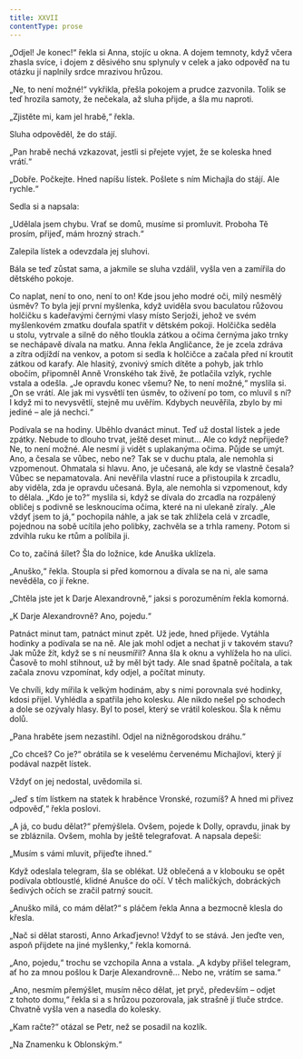 ```yaml
---
title: XXVII
contentType: prose
---
```


„Odjel! Je konec!“ řekla si Anna, stojíc u okna. A dojem temnoty, když včera zhasla svíce, i dojem z děsivého snu splynuly v celek a jako odpověď na tu otázku jí naplnily srdce mrazivou hrůzou.

„Ne, to není možné!“ vykřikla, přešla pokojem a prudce zazvonila. Tolik se teď hrozila samoty, že nečekala, až sluha přijde, a šla mu naproti.

„Zjistěte mi, kam jel hrabě,“ řekla.

Sluha odpověděl, že do stájí.

„Pan hrabě nechá vzkazovat, jestli si přejete vyjet, že se koleska hned vrátí.“

„Dobře. Počkejte. Hned napíšu lístek. Pošlete s ním Michajla do stájí. Ale rychle.“

Sedla si a napsala:

„Udělala jsem chybu. Vrať se domů, musíme si promluvit. Proboha Tě prosím, přijeď, mám hrozný strach.“

Zalepila lístek a odevzdala jej sluhovi.

Bála se teď zůstat sama, a jakmile se sluha vzdálil, vyšla ven a zamířila do dětského pokoje.

Co naplat, není to ono, není to on! Kde jsou jeho modré oči, milý nesmělý úsměv? To byla její první myšlenka, když uviděla svou baculatou růžovou holčičku s kadeřavými černými vlasy místo Serjoži, jehož ve svém myšlenkovém zmatku doufala spatřit v dětském pokoji. Holčička seděla u stolu, vytrvale a silně do něho tloukla zátkou a očima černýma jako trnky se nechápavě dívala na matku. Anna řekla Angličance, že je zcela zdráva a zítra odjíždí na venkov, a potom si sedla k holčičce a začala před ní kroutit zátkou od karafy. Ale hlasitý, zvonivý smích dítěte a pohyb, jak trhlo obočím, připomněl Anně Vronského tak živě, že potlačila vzlyk, rychle vstala a odešla. „Je opravdu konec všemu? Ne, to není možné,“ myslila si. „On se vrátí. Ale jak mi vysvětlí ten úsměv, to oživení po tom, co mluvil s ní? I když mi to nevysvětlí, stejně mu uvěřím. Kdybych neuvěřila, zbylo by mi jediné – ale já nechci.“

Podívala se na hodiny. Uběhlo dvanáct minut. Teď už dostal lístek a jede zpátky. Nebude to dlouho trvat, ještě deset minut… Ale co když nepřijede? Ne, to není možné. Ale nesmí ji vidět s uplakanýma očima. Půjde se umýt. Ano, a česala se vůbec, nebo ne? Tak se v duchu ptala, ale nemohla si vzpomenout. Ohmatala si hlavu. Ano, je učesaná, ale kdy se vlastně česala? Vůbec se nepamatovala. Ani nevěřila vlastní ruce a přistoupila k zrcadlu, aby viděla, zda je opravdu učesaná. Byla, ale nemohla si vzpomenout, kdy to dělala. „Kdo je to?“ myslila si, když se dívala do zrcadla na rozpálený obličej s podivně se lesknoucíma očima, které na ni ulekaně zíraly. „Ale vždyť jsem to já,“ pochopila náhle, a jak se tak zhlížela celá v zrcadle, pojednou na sobě ucítila jeho polibky, zachvěla se a trhla rameny. Potom si zdvihla ruku ke rtům a políbila ji.

Co to, začíná šílet? Šla do ložnice, kde Anuška uklízela.

„Anuško,“ řekla. Stoupla si před komornou a dívala se na ni, ale sama nevěděla, co jí řekne.

„Chtěla jste jet k Darje Alexandrovně,“ jaksi s porozuměním řekla komorná.

„K Darje Alexandrovně? Ano, pojedu.“

Patnáct minut tam, patnáct minut zpět. Už jede, hned přijede. Vytáhla hodinky a podívala se na ně. Ale jak mohl odjet a nechat ji v takovém stavu? Jak může žít, když se s ní neusmířil? Anna šla k oknu a vyhlížela ho na ulici. Časově to mohl stihnout, už by měl být tady. Ale snad špatně počítala, a tak začala znovu vzpomínat, kdy odjel, a počítat minuty.

Ve chvíli, kdy mířila k velkým hodinám, aby s nimi porovnala své hodinky, kdosi přijel. Vyhlédla a spatřila jeho kolesku. Ale nikdo nešel po schodech a dole se ozývaly hlasy. Byl to posel, který se vrátil koleskou. Šla k němu dolů.

„Pana hraběte jsem nezastihl. Odjel na nižněgorodskou dráhu.“

„Co chceš? Co je?“ obrátila se k veselému červenému Michajlovi, který jí podával nazpět lístek.

Vždyť on jej nedostal, uvědomila si.

„Jeď s tím lístkem na statek k hraběnce Vronské, rozumíš? A hned mi přivez odpověď,“ řekla poslovi.

„A já, co budu dělat?“ přemýšlela. Ovšem, pojede k Dolly, opravdu, jinak by se zbláznila. Ovšem, mohla by ještě telegrafovat. A napsala depeši:

„Musím s vámi mluvit, přijeďte ihned.“

Když odeslala telegram, šla se oblékat. Už oblečená a v klobouku se opět podívala obtloustlé, klidné Anušce do očí. V těch maličkých, dobráckých šedivých očích se zračil patrný soucit.

„Anuško milá, co mám dělat?“ s pláčem řekla Anna a bezmocně klesla do křesla.

„Nač si dělat starosti, Anno Arkaďjevno! Vždyť to se stává. Jen jeďte ven, aspoň přijdete na jiné myšlenky,“ řekla komorná.

„Ano, pojedu,“ trochu se vzchopila Anna a vstala. „A kdyby přišel telegram, ať ho za mnou pošlou k Darje Alexandrovně… Nebo ne, vrátím se sama.“

„Ano, nesmím přemýšlet, musím něco dělat, jet pryč, především – odjet z tohoto domu,“ řekla si a s hrůzou pozorovala, jak strašně jí tluče strdce. Chvatně vyšla ven a nasedla do kolesky.

„Kam račte?“ otázal se Petr, než se posadil na kozlík.

„Na Znamenku k Oblonským.“
